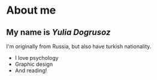 # About me

## My name is _Yulia Dogrusoz_

I'm originally from Russia, but also have turkish nationality.

- I love psychology
- Graphic design
- And reading!
